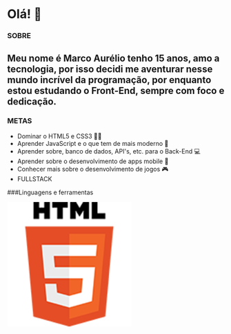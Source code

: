 # Olá! 👋

### SOBRE
Meu nome é Marco Aurélio tenho 15 anos, amo a tecnologia, por isso decidi me aventurar nesse mundo incrível da programação, por enquanto estou estudando o Front-End, sempre com foco e dedicação.
---
### METAS

- Dominar o HTML5 e CSS3 📕📘
- Aprender JavaScript e o que tem de mais moderno 📙
- Aprender sobre, banco de dados, API's, etc. para o Back-End 💻
- Aprender sobre o desenvolvimento de apps mobile 📱
- Conhecer mais sobre o desenvolvimento de jogos 🎮
- FULLSTACK

###Linguagens e ferramentas

![](https://raw.githubusercontent.com/github/explore/80688e429a7d4ef2fca1e82350fe8e3517d3494d/topics/html/html.png)
